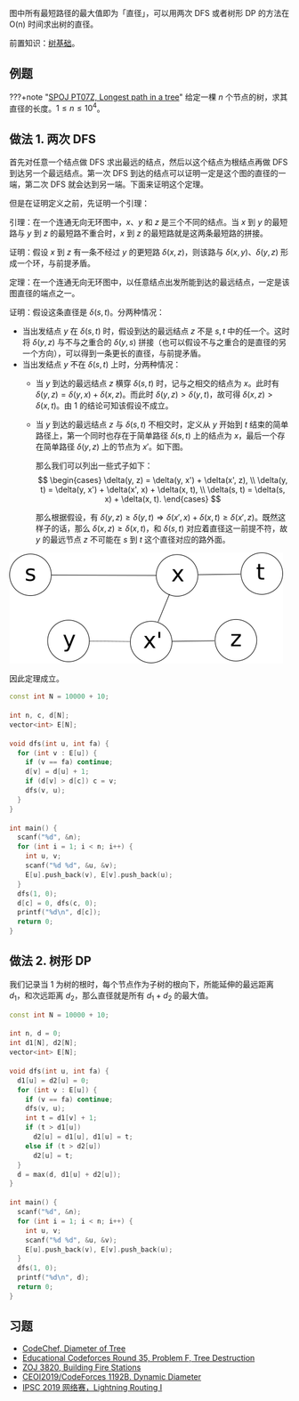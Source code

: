 图中所有最短路径的最大值即为「直径」，可以用两次 DFS 或者树形 DP 的方法在 O(n) 时间求出树的直径。

前置知识：[树基础](./tree-basic.md)。

## 例题

???+note "[SPOJ PT07Z, Longest path in a tree](https://www.spoj.com/problems/PT07Z/)"
    给定一棵 $n$ 个节点的树，求其直径的长度。$1\leq n\leq 10^4$。

## 做法 1. 两次 DFS

首先对任意一个结点做 DFS 求出最远的结点，然后以这个结点为根结点再做 DFS 到达另一个最远结点。第一次 DFS 到达的结点可以证明一定是这个图的直径的一端，第二次 DFS 就会达到另一端。下面来证明这个定理。

但是在证明定义之前，先证明一个引理：

引理：在一个连通无向无环图中，$x$、$y$ 和 $z$ 是三个不同的结点。当 $x$ 到 $y$ 的最短路与 $y$ 到 $z$ 的最短路不重合时，$x$ 到 $z$ 的最短路就是这两条最短路的拼接。

证明：假设 $x$ 到 $z$ 有一条不经过 $y$ 的更短路 $\delta(x,z)$，则该路与 $\delta(x,y)$、$\delta(y,z)$ 形成一个环，与前提矛盾。

定理：在一个连通无向无环图中，以任意结点出发所能到达的最远结点，一定是该图直径的端点之一。

证明：假设这条直径是 $\delta(s,t)$。分两种情况：

- 当出发结点 $y$ 在 $\delta(s,t)$ 时，假设到达的最远结点 $z$ 不是 $s,t$ 中的任一个。这时将 $\delta(y,z)$ 与不与之重合的 $\delta(y,s)$ 拼接（也可以假设不与之重合的是直径的另一个方向），可以得到一条更长的直径，与前提矛盾。
-   当出发结点 $y$ 不在 $\delta(s,t)$ 上时，分两种情况：
    - 当 $y$ 到达的最远结点 $z$ 横穿 $\delta(s,t)$ 时，记与之相交的结点为 $x$。此时有 $\delta(y,z)=\delta(y,x)+\delta(x,z)$。而此时 $\delta(y,z)>\delta(y,t)$，故可得 $\delta(x,z)>\delta(x,t)$。由 1 的结论可知该假设不成立。
    - 当 $y$ 到达的最远结点 $z$ 与 $\delta(s,t)$ 不相交时，定义从 $y$ 开始到 $t$ 结束的简单路径上，第一个同时也存在于简单路径 $\delta(s,t)$ 上的结点为 $x$，最后一个存在简单路径 $\delta(y, z)$ 上的节点为 $x'$。如下图。
      
      那么我们可以列出一些式子如下：
      $$
        \begin{cases}
          \delta(y, z) = \delta(y, x') + \delta(x', z), \\
          \delta(y, t) = \delta(y, x') + \delta(x', x) + \delta(x, t), \\
          \delta(s, t) = \delta(s, x) + \delta(x, t).
        \end{cases}
      $$
      
      那么根据假设，有 $\delta(y, z) \ge \delta(y, t) \Longrightarrow \delta(x', x) + \delta(x, t) \ge \delta(x', z)$。既然这样子的话，那么 $\delta(x, z) \ge \delta(x, t)$，和 $\delta(s, t)$ 对应着直径这一前提不符，故 $y$ 的最远节点 $z$ 不可能在 $s$ 到 $t$ 这个直径对应的路外面。

![当 y 不在 s-t 上，且 z 也不在的情况](./images/tree-diameter.png)

因此定理成立。

```cpp
const int N = 10000 + 10;

int n, c, d[N];
vector<int> E[N];

void dfs(int u, int fa) {
  for (int v : E[u]) {
    if (v == fa) continue;
    d[v] = d[u] + 1;
    if (d[v] > d[c]) c = v;
    dfs(v, u);
  }
}

int main() {
  scanf("%d", &n);
  for (int i = 1; i < n; i++) {
    int u, v;
    scanf("%d %d", &u, &v);
    E[u].push_back(v), E[v].push_back(u);
  }
  dfs(1, 0);
  d[c] = 0, dfs(c, 0);
  printf("%d\n", d[c]);
  return 0;
}
```

## 做法 2. 树形 DP

我们记录当 $1$ 为树的根时，每个节点作为子树的根向下，所能延伸的最远距离 $d_1$，和次远距离 $d_2$，那么直径就是所有 $d_1 + d_2$ 的最大值。

```cpp
const int N = 10000 + 10;

int n, d = 0;
int d1[N], d2[N];
vector<int> E[N];

void dfs(int u, int fa) {
  d1[u] = d2[u] = 0;
  for (int v : E[u]) {
    if (v == fa) continue;
    dfs(v, u);
    int t = d1[v] + 1;
    if (t > d1[u])
      d2[u] = d1[u], d1[u] = t;
    else if (t > d2[u])
      d2[u] = t;
  }
  d = max(d, d1[u] + d2[u]);
}

int main() {
  scanf("%d", &n);
  for (int i = 1; i < n; i++) {
    int u, v;
    scanf("%d %d", &u, &v);
    E[u].push_back(v), E[v].push_back(u);
  }
  dfs(1, 0);
  printf("%d\n", d);
  return 0;
}
```

## 习题

- [CodeChef, Diameter of Tree](https://www.codechef.com/problems/DTREE)
- [Educational Codeforces Round 35, Problem F, Tree Destruction](https://codeforces.com/contest/911/problem/F)
- [ZOJ 3820, Building Fire Stations](https://vjudge.net/problem/ZOJ-3820)
- [CEOI2019/CodeForces 1192B. Dynamic Diameter](https://codeforces.com/contest/1192/problem/B)
- [IPSC 2019 网络赛，Lightning Routing I](https://nanti.jisuanke.com/t/41398)
